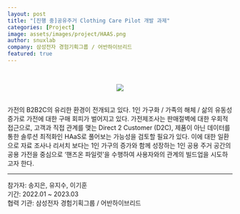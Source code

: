 ```yaml
---
layout: post
title: "[진행 중]공유주거 Clothing Care Pilot 개발 과제"
categories: [Project]
image: assets/images/project/HAAS.png
author: snuxlab
company: 삼성전자 경험기획그룹 / 어반하이브리드
featured: true
---
```


<p>
<br>
<p align="center"><img src="{{site.baseurl}}/assets/images/project/HAAS.png"></p>
<br>
가전의 B2B2C의 유리한 환경이 전개되고 있다. 1인 가구화 / 가족의 해체 / 삶의 유동성 증가로 가전에 대한 구매 회피가 벌어지고 있다. 가전제조사는 판매절벽에 대한 우회적 접근으로, 고객과 직접 관계를 맺는 Direct 2 Customer (D2C), 제품이 아닌 데이터를 통한 솔루션 최적화인 HAaS로 풀어보는 가능성을 검토할 필요가 있다. 이에 대한 일환으로 자료 조사나 리서치 보다는 1인 가구의 증가와 함께 성장하는 1인 공용 주거 공간의 공용 가전을 중심으로 ‘핸즈온 파일럿’을 수행하여 사용자와의 관계의 빌드업을 시도하고자 한다.
<br>
</p>

<hr>
참가자: 송지은, 유지수, 이기훈 <br>
기간: 2022.01 ~ 2023.03 <br>
협력 기관: 삼성전자 경험기획그룹 / 어반하이브리드
